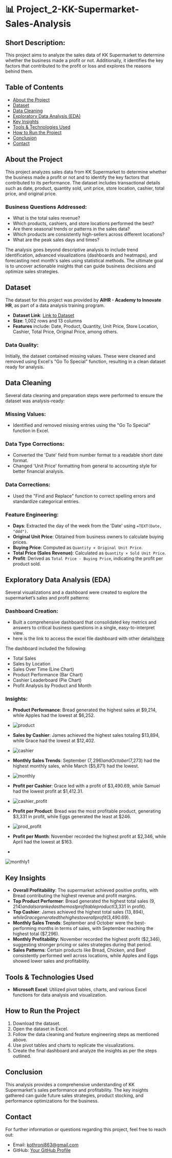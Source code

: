 # 📊 Project_2-KK-Supermarket-Sales-Analysis

## Short Description:
This project aims to analyze the sales data of KK Supermarket to determine whether the business made a profit or not. Additionally, it identifies the key factors that contributed to the profit or loss and explores the reasons behind them.

## Table of Contents
- [About the Project](#about-the-project)
- [Dataset](#dataset)
- [Data Cleaning](#data-cleaning)
- [Exploratory Data Analysis (EDA)](#exploratory-data-analysis-eda)
- [Key Insights](#key-insights)
- [Tools & Technologies Used](#tools-technologies-used)
- [How to Run the Project](#how-to-run-the-project)
- [Conclusion](#conclusion)
- [Contact](#contact)

## About the Project
This project analyzes sales data from KK Supermarket to determine whether the business made a profit or not and to identify the key factors that contributed to its performance. The dataset includes transactional details such as date, product, quantity sold, unit price, store location, cashier, total price, and original price.

### Business Questions Addressed:
- What is the total sales revenue?
- Which products, cashiers, and store locations performed the best?
- Are there seasonal trends or patterns in the sales data?
- Which products are consistently high-sellers across different locations?
- What are the peak sales days and times?

The analysis goes beyond descriptive analysis to include trend identification, advanced visualizations (dashboards and heatmaps), and forecasting next month's sales using statistical methods. The ultimate goal is to uncover actionable insights that can guide business decisions and optimize sales strategies.

## Dataset
The dataset for this project was provided by **AIHR - Academy to Innovate HR**, as part of a data analysis training program.

- **Dataset Link**: [Link to Dataset](  https://aihr.ac/3TQ8tXD
) 
- **Size**: 1,002 rows and 13 columns
- **Features** include: Date, Product, Quantity, Unit Price, Store Location, Cashier, Total Price, Original Price, among others.

### Data Quality:
Initially, the dataset contained missing values. These were cleaned and removed using Excel's "Go To Special" function, resulting in a clean dataset ready for analysis.

## Data Cleaning
Several data cleaning and preparation steps were performed to ensure the dataset was analysis-ready:

### Missing Values:
- Identified and removed missing entries using the "Go To Special" function in Excel.

### Data Type Corrections:
- Converted the 'Date' field from number format to a readable short date format.
- Changed 'Unit Price' formatting from general to accounting style for better financial analysis.

### Data Corrections:
- Used the "Find and Replace" function to correct spelling errors and standardize categorical entries.

### Feature Engineering:
- **Days**: Extracted the day of the week from the 'Date' using `=TEXT(Date, "ddd")`.
- **Original Unit Price**: Obtained from business owners to calculate buying prices.
- **Buying Price**: Computed as `Quantity × Original Unit Price`.
- **Total Price (Sales Revenue)**: Calculated as `Quantity × Sold Unit Price`.
- **Profit**: Derived as `Total Price - Buying Price`, indicating the profit per product sold.

## Exploratory Data Analysis (EDA)
Several visualizations and a dashboard were created to explore the supermarket’s sales and profit patterns:

### Dashboard Creation:
- Built a comprehensive dashboard that consolidated key metrics and answers to critical business questions in a single, easy-to-interpret view.
- here is the link to access the excel file dashboard with other details[here]()

The dashboard included the following:
- Total Sales
- Sales by Location
- Sales Over Time (Line Chart)
- Product Performance (Bar Chart)
- Cashier Leaderboard (Pie Chart)
- Profit Analysis by Product and Month

### Insights:
- **Product Performance**: Bread generated the highest sales at $9,214, while Apples had the lowest at $6,252.
-   ![product](https://github.com/user-attachments/assets/e1a8a4a5-2096-49d3-9fbc-0d25201b4ae8)

- **Sales by Cashier**: James achieved the highest sales totaling $13,894, while Grace had the lowest at $12,402.
-   ![cashier](https://github.com/user-attachments/assets/bb003939-29b4-4650-9431-4fa359ba3ec3)

- **Monthly Sales Trends**: September ($7,296) and October ($7,273) had the highest monthly sales, while March ($5,871) had the lowest.
-  ![monthly](https://github.com/user-attachments/assets/6127f87d-1e81-45a5-a695-3330bb52b738)

- **Profit per Cashier**: Grace led with a profit of $3,490.69, while Samuel had the lowest profit at $1,412.31.
-    ![cashier_profit](https://github.com/user-attachments/assets/80de83a1-fefb-40d6-b5eb-5a68f2836f62)

- **Profit per Product**: Bread was the most profitable product, generating $3,331 in profit, while Eggs generated the least at $246.
-  ![prod_profit](https://github.com/user-attachments/assets/8e0e9a87-ccd0-4a61-b625-53e1ab420a67)

- **Profit per Month**: November recorded the highest profit at $2,346, while April had the lowest at $163.
- 
![monthly1](https://github.com/user-attachments/assets/536f8e67-6913-47d9-9e4d-4b583a244996)


## Key Insights
- **Overall Profitability**: The supermarket achieved positive profits, with Bread contributing the highest revenue and profit margins.
- **Top Product Performer**: Bread generated the highest total sales ($9,214) and also ranked as the most profitable product ($3,331 in profit).
- **Top Cashier**: James achieved the highest total sales ($13,894), while Grace generated the highest overall profit ($3,490.69).
- **Monthly Sales Trends**: September and October were the best-performing months in terms of sales, with September reaching the highest total ($7,296).
- **Monthly Profitability**: November recorded the highest profit ($2,346), suggesting stronger pricing or sales strategies during that period.
- **Sales Patterns**: Certain products like Bread, Chicken, and Beef consistently performed well across locations, while Apples and Eggs showed lower sales and profitability.

## Tools & Technologies Used
- **Microsoft Excel**: Utilized pivot tables, charts, and various Excel functions for data analysis and visualization.

## How to Run the Project
1. Download the dataset.
2. Open the dataset in Excel.
3. Follow the data cleaning and feature engineering steps as mentioned above.
4. Use pivot tables and charts to replicate the visualizations.
5. Create the final dashboard and analyze the insights as per the steps outlined.

## Conclusion
This analysis provides a comprehensive understanding of KK Supermarket's sales performance and profitability. The key insights gathered can guide future sales strategies, product stocking, and performance optimizations for the business.

## Contact
For further information or questions regarding this project, feel free to reach out:

- Email: [kothroni863@gmail.com](mailto:your-email@example.com)
- GitHub: [Your GitHub Profile](https://github.com/SteveRonald)


